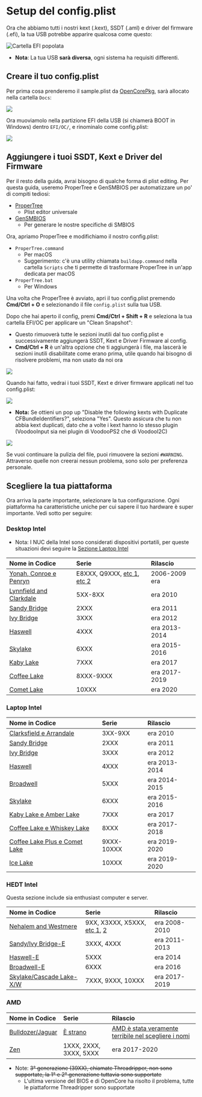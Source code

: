 # Setup del config.plist

Ora che abbiamo tutti i nostri kext (.kext), SSDT (.aml) e driver del firmware (.efi), la tua USB potrebbe apparire qualcosa come questo:

![Cartella EFI popolata](../images/installer-guide/opencore-efi-md/populated-efi.png)

* **Nota**: La tua USB **sarà diversa**, ogni sistema ha requisiti differenti.

## Creare il tuo config.plist

Per prima cosa prenderemo il sample.plist da [OpenCorePkg](https://github.com/acidanthera/OpenCorePkg/releases), sarà allocato nella cartella `Docs`:

![](../images/config/config-universal/sample-location.png)

Ora muoviamolo nella partizione EFI della USB (si chiamerà BOOT in Windows) dentro `EFI/OC/`, e rinominalo come config.plist:

![](../images/config/config-universal/renamed.png)

## Aggiungere i tuoi SSDT, Kext e Driver del Firmware

Per il resto della guida, avrai bisogno di qualche forma di plist editing. Per questa guida, useremo ProperTree e GenSMBIOS per automatizzare un po' di compiti tediosi:

* [ProperTree](https://github.com/corpnewt/ProperTree)
  * Plist editor universale
* [GenSMBIOS](https://github.com/corpnewt/GenSMBIOS)
  * Per generare le nostre specifiche di SMBIOS

Ora, apriamo ProperTree e modifichiamo il nostro config.plist:

* `ProperTree.command`
  * Per macOS
  * Suggerimento: c'è una utility chiamata `buildapp.command` nella cartella `Scripts` che ti permette di trasformare ProperTree in un'app dedicata per macOS
* `ProperTree.bat`
  * Per Windows

Una volta che ProperTree è avviato, apri il tuo config.plist premendo **Cmd/Ctrl + O** e selezionando il file `config.plist` sulla tua USB.

Dopo che hai aperto il config, premi **Cmd/Ctrl + Shift + R** e seleziona la tua cartella EFI/OC per applicare un "Clean Snapshot":

* Questo rimuoverà tutte le sezioni inutili dal tuo config.plist e successivamente aggiungerà SSDT, Kext e Driver Firmware al config.
* **Cmd/Ctrl + R** è un'altra opzione che ti aggiungerà i file, ma lascerà le sezioni inutili disabilitate come erano prima, utile quando hai bisogno di risolvere problemi, ma non usato da noi ora

![](../images/config/config-universal/before-snapshot.png)

Quando hai fatto, vedrai i tuoi SSDT, Kext e driver firmware applicati nel tuo config.plist:

![](../images/config/config-universal/after-snapshot.png)

* **Nota:** Se ottieni un pop up "Disable the following kexts with Duplicate CFBundleIdentifiers?", seleziona "Yes". Questo assicura che tu non abbia kext duplicati, dato che a volte i kext hanno lo stesso plugin (VoodooInput sia nei plugin di VoodooPS2 che di VoodooI2C)

![](/images/config/config-universal/duplicate.png)

Se vuoi continuare la pulizia del file, puoi rimuovere la sezioni `#WARNING`. Attraverso quelle non creerai nessun problema, sono solo per preferenza personale.

## Scegliere la tua piattaforma

Ora arriva la parte importante, selezionare la tua configurazione. Ogni piattaforma ha caratteristiche uniche per cui sapere il tuo hardware è super importante. Vedi sotto per seguire:

### Desktop Intel

* Nota: I NUC della Intel sono considerati dispositivi portatili, per queste situazioni devi seguire la [Sezione Laptop Intel](#intel-laptop)

| Nome in Codice | Serie | Rilascio |
| :--- | :--- | :--- |
| [Yonah, Conroe e Penryn](/config.plist/penryn.md) | E8XXX, Q9XXX, [etc 1](https://en.wikipedia.org/wiki/Yonah_(microprocessor)), [etc 2](https://en.wikipedia.org/wiki/Penryn_(microarchitecture)) | 2006-2009 era |
| [Lynnfield and Clarkdale](/config.plist/clarkdale.md) | 5XX-8XX | era 2010 |
| [Sandy Bridge](/config.plist/sandy-bridge.md) | 2XXX | era 2011 |
| [Ivy Bridge](/config.plist/ivy-bridge.md) | 3XXX | era 2012 |
| [Haswell](/config.plist/haswell.md) | 4XXX | era 2013-2014 |
| [Skylake](/config.plist/skylake.md) | 6XXX | era 2015-2016 |
| [Kaby Lake](/config.plist/kaby-lake.md) | 7XXX | era 2017 |
| [Coffee Lake](/config.plist/coffee-lake.md) | 8XXX-9XXX | era 2017-2019 |
| [Comet Lake](/config.plist/comet-lake.md) | 10XXX | era 2020 |

### Laptop Intel

| Nome in Codice | Serie | Rilascio |
| :--- | :--- | :--- |
| [Clarksfield e Arrandale](/config-laptop.plist/arrandale.md) | 3XX-9XX | era 2010 |
| [Sandy Bridge](/config-laptop.plist/sandy-bridge.md) | 2XXX | era 2011 |
| [Ivy Bridge](/config-laptop.plist/ivy-bridge.md) | 3XXX | era 2012 |
| [Haswell](/config-laptop.plist/haswell.md) | 4XXX | era 2013-2014 |
| [Broadwell](/config-laptop.plist/broadwell.md) | 5XXX | era 2014-2015 |
| [Skylake](/config-laptop.plist/skylake.md) | 6XXX | era 2015-2016 |
| [Kaby Lake e Amber Lake](/config-laptop.plist/kaby-lake.md) | 7XXX | era 2017 |
| [Coffee Lake e Whiskey Lake](/config-laptop.plist/coffee-lake.md) | 8XXX | era 2017-2018 |
| [Coffee Lake Plus e Comet Lake](/config-laptop.plist/coffee-lake-plus.md) | 9XXX-10XXX | era 2019-2020 |
| [Ice Lake](/config-laptop.plist/icelake.md) | 10XXX | era 2019-2020 |

### HEDT Intel

Questa sezione include sia enthusiast computer e server.

| Nome in Codice | Serie | Rilascio |
| :--- | :--- | :--- |
| [Nehalem and Westmere](/config-HEDT/nehalem.md) | 9XX, X3XXX, X5XXX, [etc 1](https://en.wikipedia.org/wiki/Nehalem_(microarchitecture)), [2](https://en.wikipedia.org/wiki/Westmere_(microarchitecture)) | era 2008-2010 |
| [Sandy/Ivy Bridge-E](/config-HEDT/ivy-bridge-e.md) | 3XXX, 4XXX | era 2011-2013 |
| [Haswell-E](/config-HEDT/haswell-e.md) | 5XXX | era 2014 |
| [Broadwell-E](/config-HEDT/broadwell-e.md) | 6XXX | era 2016 |
| [Skylake/Cascade Lake-X/W](/config-HEDT/skylake-x.md) | 7XXX, 9XXX, 10XXX | era 2017-2019 |

### AMD

| Nome in Codice | Serie | Rilascio |
| :--- | :--- | :--- |
| [Bulldozer/Jaguar](/AMD/fx.md) | [È strano](https://en.wikipedia.org/wiki/List_of_AMD_processors#Bulldozer_architecture;_Bulldozer,_Piledriver,_Steamroller,_Excavator_(2011%E2%80%932017)) | [AMD è stata veramente terribile nel scegliere i nomi](https://en.wikipedia.org/wiki/List_of_AMD_processors#Bulldozer_architecture;_Bulldozer,_Piledriver,_Steamroller,_Excavator_(2011%E2%80%932017)) |
| [Zen](/AMD/zen.md) | 1XXX, 2XXX, 3XXX, 5XXX | era 2017-2020 |

* Note: ~~3° generazione (39XX), chiamate Threadripper, non sono supportate, la 1° e 2° generazione tuttavia sono supportate~~
  * L'ultima versione del BIOS e di OpenCore ha risolto il problema, tutte le piattaforme Threadripper sono supportate
